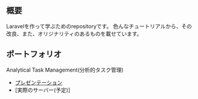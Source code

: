 ## 概要
Laravelを作って学ぶためのrepositoryです。
色んなチュートリアルから、その改良、また、オリジナリティのあるものを載せています。

## ポートフォリオ
Analytical Task Management(分析的タスク管理)
- [プレゼンテーション](https://docs.google.com/presentation/d/1Hfrj91AuEr1y9MCnAJc6o-n58iqgy_Pcm0mw-R7xER4/edit#slide=id.g113c198b1c7_0_334)
- [実際のサーバー(予定)]
